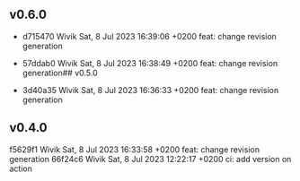 ## v0.6.0
- d715470 Wivik Sat, 8 Jul 2023 16:39:06 +0200 feat: change revision generation
- 57ddab0 Wivik Sat, 8 Jul 2023 16:38:49 +0200 feat: change revision generation## v0.5.0

- 3d40a35 Wivik Sat, 8 Jul 2023 16:36:33 +0200 feat: change revision generation

## v0.4.0

f5629f1 Wivik Sat, 8 Jul 2023 16:33:58 +0200 feat: change revision generation
66f24c6 Wivik Sat, 8 Jul 2023 12:22:17 +0200 ci: add version on action

